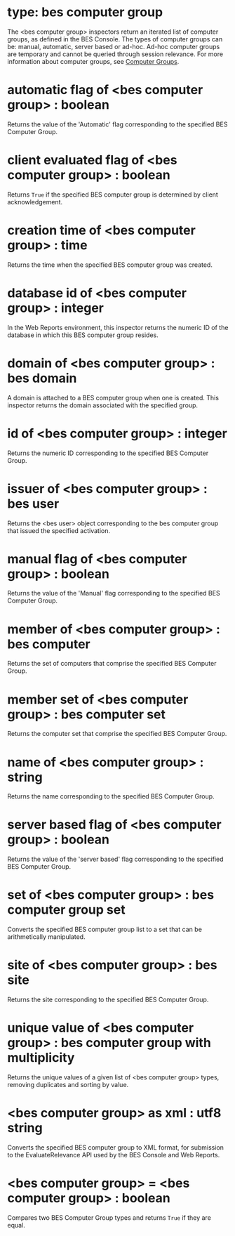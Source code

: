 # type: bes computer group

The &lt;bes computer group&gt; inspectors return an iterated list of computer groups, as defined in the BES Console. The types of computer groups can be: manual, automatic, server based or ad-hoc. Ad-hoc computer groups are temporary and cannot be queried through session relevance. For more information about computer groups, see [Computer Groups](https://help.hcl-software.com/bigfix/11.0/platform/Platform/Console/c_computer_groups.html).

# automatic flag of &lt;bes computer group&gt; : boolean

Returns the value of the &#39;Automatic&#39; flag corresponding to the specified BES Computer Group.

# client evaluated flag of &lt;bes computer group&gt; : boolean

Returns `True` if the specified BES computer group is determined by client acknowledgement.

# creation time of &lt;bes computer group&gt; : time

Returns the time when the specified BES computer group was created.

# database id of &lt;bes computer group&gt; : integer

In the Web Reports environment, this inspector returns the numeric ID of the database in which this BES computer group resides.

# domain of &lt;bes computer group&gt; : bes domain

A domain is attached to a BES computer group when one is created. This inspector returns the domain associated with the specified group.

# id of &lt;bes computer group&gt; : integer

Returns the numeric ID corresponding to the specified BES Computer Group.

# issuer of &lt;bes computer group&gt; : bes user

Returns the &lt;bes user&gt; object corresponding to the bes computer group that issued the specified activation.

# manual flag of &lt;bes computer group&gt; : boolean

Returns the value of the &#39;Manual&#39; flag corresponding to the specified BES Computer Group.

# member of &lt;bes computer group&gt; : bes computer

Returns the set of computers that comprise the specified BES Computer Group.

# member set of &lt;bes computer group&gt; : bes computer set

Returns the computer set that comprise the specified BES Computer Group.

# name of &lt;bes computer group&gt; : string

Returns the name corresponding to the specified BES Computer Group.

# server based flag of &lt;bes computer group&gt; : boolean

Returns the value of the &#39;server based&#39; flag corresponding to the specified BES Computer Group.

# set of &lt;bes computer group&gt; : bes computer group set

Converts the specified BES computer group list to a set that can be arithmetically manipulated.

# site of &lt;bes computer group&gt; : bes site

Returns the site corresponding to the specified BES Computer Group.

# unique value of &lt;bes computer group&gt; : bes computer group with multiplicity

Returns the unique values of a given list of &lt;bes computer group&gt; types, removing duplicates and sorting by value.

# &lt;bes computer group&gt; as xml : utf8 string

Converts the specified BES computer group to XML format, for submission to the EvaluateRelevance API used by the BES Console and Web Reports.

# &lt;bes computer group&gt; = &lt;bes computer group&gt; : boolean

Compares two BES Computer Group types and returns `True` if they are equal.
